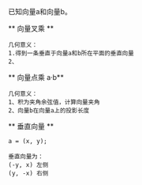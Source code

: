 已知向量a和向量b。  

** 向量叉乘 **  
```
几何意义：  
1.得到一条垂直于向量a和b所在平面的垂直向量  
2、
```

** 向量点乘 a·b**  
```
几何意义：  
1、积为夹角余弦值，计算向量夹角  
2、向量b在向量a上的投影长度
```

** 垂直向量 ** 
```
a = (x, y);

垂直向量为：
(-y, x) 左侧
(y, -x) 右侧
```